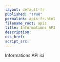 ```yaml
---
layout: default-fr
published: "true"
permalink: apis-fr.html
filename_root: apis
title: Informations API
description:
css_href:
script_src:
---
```


Informations API ici
